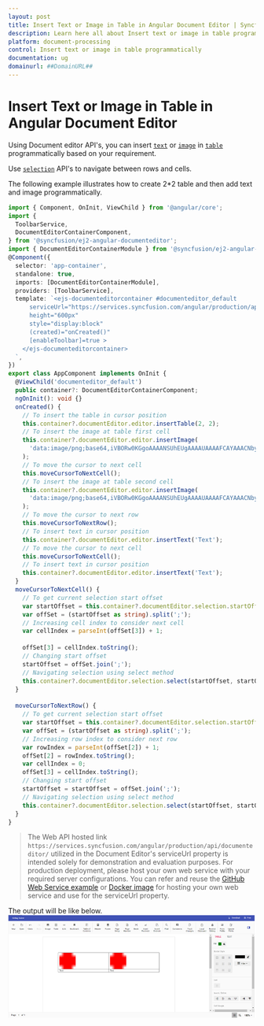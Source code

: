 ```yaml
---
layout: post
title: Insert Text or Image in Table in Angular Document Editor | Syncfusion
description: Learn here all about Insert text or image in table programmatically in Syncfusion Angular Document editor component of Syncfusion Essential JS 2 and more.
platform: document-processing
control: Insert text or image in table programmatically 
documentation: ug
domainurl: ##DomainURL##
---
```


# Insert Text or Image in Table in Angular Document Editor

Using Document editor API's, you can insert [`text`](../how-to/insert-text-in-current-position#insert-text-in-current-cursor-position) or [`image`](../image#images) in [`table`](../table#create-a-table) programmatically based on your requirement.

Use [`selection`](../how-to/move-selection-to-specific-position#selects-content-based-on-start-and-end-hierarchical-index) API's to navigate between rows and cells.

The following example illustrates how to create 2*2 table and then add text and image programmatically.

```typescript
import { Component, OnInit, ViewChild } from '@angular/core';
import {
  ToolbarService,
  DocumentEditorContainerComponent,
} from '@syncfusion/ej2-angular-documenteditor';
import { DocumentEditorContainerModule } from '@syncfusion/ej2-angular-documenteditor';
@Component({
  selector: 'app-container',
  standalone: true,
  imports: [DocumentEditorContainerModule],
  providers: [ToolbarService],
  template: `<ejs-documenteditorcontainer #documenteditor_default 
      serviceUrl="https://services.syncfusion.com/angular/production/api/documenteditor/" 
      height="600px" 
      style="display:block" 
      (created)="onCreated()"
      [enableToolbar]=true >
    </ejs-documenteditorcontainer>
  `,
})
export class AppComponent implements OnInit {
  @ViewChild('documenteditor_default')
  public container?: DocumentEditorContainerComponent;
  ngOnInit(): void {}
  onCreated() {
    // To insert the table in cursor position
    this.container?.documentEditor.editor.insertTable(2, 2);
    // To insert the image at table first cell
    this.container?.documentEditor.editor.insertImage(
      'data:image/png;base64,iVBORw0KGgoAAAANSUhEUgAAAAUAAAAFCAYAAACNbyblAAAAHElEQVQI12P4    //8/w38GIAXDIBKE0DHxgljNBAAO9TXL0Y4OHwAAAABJRU5ErkJggg=='
    );
    // To move the cursor to next cell
    this.moveCursorToNextCell();
    // To insert the image at table second cell
    this.container?.documentEditor.editor.insertImage(
      'data:image/png;base64,iVBORw0KGgoAAAANSUhEUgAAAAUAAAAFCAYAAACNbyblAAAAHElEQVQI12P4    //8/w38GIAXDIBKE0DHxgljNBAAO9TXL0Y4OHwAAAABJRU5ErkJggg=='
    );
    // To move the cursor to next row
    this.moveCursorToNextRow();
    // To insert text in cursor position
    this.container?.documentEditor.editor.insertText('Text');
    // To move the cursor to next cell
    this.moveCursorToNextCell();
    // To insert text in cursor position
    this.container?.documentEditor.editor.insertText('Text');
  }
  moveCursorToNextCell() {
    // To get current selection start offset
    var startOffset = this.container?.documentEditor.selection.startOffset;
    var offSet = (startOffset as string).split(';');
    // Increasing cell index to consider next cell
    var cellIndex = parseInt(offSet[3]) + 1;

    offSet[3] = cellIndex.toString();
    // Changing start offset
    startOffset = offSet.join(';');
    // Navigating selection using select method
    this.container?.documentEditor.selection.select(startOffset, startOffset);
  }

  moveCursorToNextRow() {
    // To get current selection start offset
    var startOffset = this.container?.documentEditor.selection.startOffset;
    var offSet = (startOffset as string).split(';');
    // Increasing row index to consider next row
    var rowIndex = parseInt(offSet[2]) + 1;
    offSet[2] = rowIndex.toString();
    var cellIndex = 0;
    offSet[3] = cellIndex.toString();
    // Changing start offset
    startOffset = startOffset = offSet.join(';');
    // Navigating selection using select method
    this.container?.documentEditor.selection.select(startOffset, startOffset);
  }
}
```

> The Web API hosted link `https://services.syncfusion.com/angular/production/api/documenteditor/` utilized in the Document Editor's serviceUrl property is intended solely for demonstration and evaluation purposes. For production deployment, please host your own web service with your required server configurations. You can refer and reuse the [GitHub Web Service example](https://github.com/SyncfusionExamples/EJ2-DocumentEditor-WebServices) or [Docker image](https://hub.docker.com/r/syncfusion/word-processor-server) for hosting your own web service and use for the serviceUrl property.

The output will be like below.
![Insert text or image in table programmatically](../images/table-image.png)

